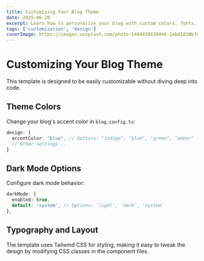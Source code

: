 ```yaml
---
title: Customizing Your Blog Theme
date: 2025-06-20
excerpt: Learn how to personalize your blog with custom colors, fonts, and layout tweaks.
tags: ['customization', 'design']
coverImage: https://images.unsplash.com/photo-1494438639946-1ebd1d20bf85
---
```


# Customizing Your Blog Theme

This template is designed to be easily customizable without diving deep into code.

## Theme Colors

Change your blog's accent color in `blog.config.ts`:

```typescript
design: {
  accentColor: "blue", // Options: "indigo", "blue", "green", "amber"
  // Other settings...
}
```

## Dark Mode Options

Configure dark mode behavior:

```typescript
darkMode: {
  enabled: true,
  default: 'system', // Options: 'light', 'dark', 'system'
},
```

## Typography and Layout

The template uses Tailwind CSS for styling, making it easy to tweak the design by modifying CSS classes in the component files.
